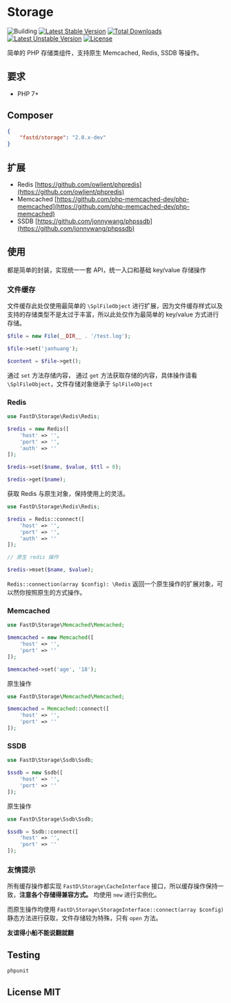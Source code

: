 # Storage

![Building](https://api.travis-ci.org/JanHuang/storage.svg?branch=master)
[![Latest Stable Version](https://poser.pugx.org/fastd/storage/v/stable)](https://packagist.org/packages/fastd/storage) [![Total Downloads](https://poser.pugx.org/fastd/storage/downloads)](https://packagist.org/packages/fastd/storage) [![Latest Unstable Version](https://poser.pugx.org/fastd/storage/v/unstable)](https://packagist.org/packages/fastd/storage) [![License](https://poser.pugx.org/fastd/storage/license)](https://packagist.org/packages/fastd/storage)

简单的 PHP 存储类组件，支持原生 Memcached, Redis, SSDB 等操作。

## 要求

* PHP 7+

## Composer

```json
{
    "fastd/storage": "2.0.x-dev"
}
```

## 扩展

* Redis [https://github.com/owlient/phpredis](https://github.com/owlient/phpredis)
* Memcached [https://github.com/php-memcached-dev/php-memcached](https://github.com/php-memcached-dev/php-memcached)
* SSDB [https://github.com/jonnywang/phpssdb](https://github.com/jonnywang/phpssdb)

## 使用

都是简单的封装，实现统一一套 API，统一入口和基础 key/value 存储操作


### 文件缓存

文件缓存此处仅使用最简单的 `\SplFileObject` 进行扩展，因为文件缓存样式以及支持的存储类型不是太过于丰富，所以此处仅作为最简单的 key/value 方式进行存储。

```php
$file = new File(__DIR__ . '/test.log');

$file->set('janhuang');

$content = $file->get();
```

通过 `set` 方法存储内容， 通过 `get` 方法获取存储的内容，具体操作请看 `\SplFileObject`，文件存储对象继承于 `SplFileObject`

### Redis

```php
use FastD\Storage\Redis\Redis;

$redis = new Redis([
    'host' => '',
    'port' => '',
    'auth' => ''
]);

$redis->set($name, $value, $ttl = 0);

$redis->get($name);
```

获取 Redis 与原生对象，保持使用上的灵活。


```php
use FastD\Storage\Redis\Redis;

$redis = Redis::connect([
    'host' => '',
    'port' => '',
    'auth' => ''
]);

// 原生 redis 操作

$redis->mset($name, $value);
```

`Redis::connection(array $config): \Redis` 返回一个原生操作的扩展对象，可以然你按照原生的方式操作。

### Memcached

```php
use FastD\Storage\Memcached\Memcached;

$memcached = new Memcached([
    'host' => '',
    'port' => ''
]);

$memcached->set('age', '18');
```

原生操作

```php
use FastD\Storage\Memcached\Memcached;

$memcached = Memcached::connect([
    'host' => '',
    'port' => ''
]);
```

### SSDB

```php
use FastD\Storage\Ssdb\Ssdb;

$ssdb = new Ssdb([
    'host' => '',
    'port' => ''
]);
```

原生操作

```php
use FastD\Storage\Ssdb\Ssdb;

$ssdb = Ssdb::connect([
    'host' => '',
    'port' => ''
]);
```

### 友情提示

所有缓存操作都实现 `FastD\Storage\CacheInterface` 接口，所以缓存操作保持一致，**注意各个存储得兼容方式。** 均使用 `new` 进行实例化。

而原生操作均使用 `FastD\Storage\StorageInterface::connect(array $config)` 静态方法进行获取，文件存储较为特殊，只有 `open` 方法。

**友谊得小船不能说翻就翻**

## Testing

```php
phpunit
```

## License MIT
